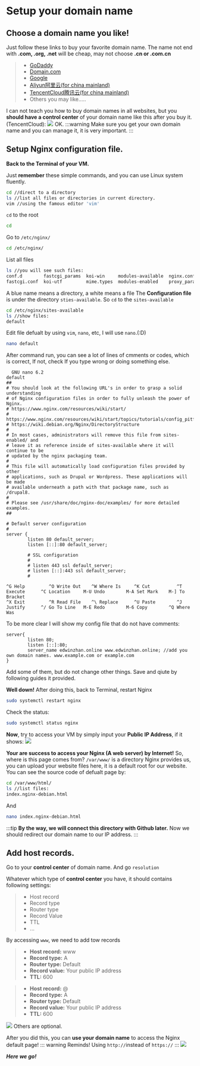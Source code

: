 # Setup your domain name

## Choose a domain name you like!
Just follow these links to buy your favorite domain name. The name not end with **.com, .org, .net** will be cheap, may not choose **.cn or .com.cn**

>* [GoDaddy](https://www.godaddy.com/offers/brand/new?isc=USGDYBIN1&msclkid=f5040b0d1b3a1a7f5ad36e218ede7387&utm_source=bing&utm_medium=cpc&utm_campaign=en-us_corp-core_sem_bh_b_x_aware-consider_x_pros_us_exact-stag_001&utm_term=godaddy&utm_content=%5Bgd%5D)
>* [Domain.com](https://www.domain.com)
>* [Google](https://domains.google)
>* [Aliyun阿里云(for china mainland)](https://cn.aliyun.com)
>* [TencentCloud腾讯云(for china mainland)](https://cloud.tencent.com)
>* Others you may like…..

I can not teach you how to buy domain names in all websites, but you **should have a control center** of your domain name like this after you buy it. (TencentCloud):
<img src = "image/domain-show.png"/>
OK.
:::warning
Make sure you get your own domain name and you can manage it, it is very important.
:::
## Setup Nginx configuration file.

**Back to the Terminal of your VM.**

Just **remember** these simple commands, and you can use Linux system fluently.
```bash
cd //direct to a directory
ls //list all files or directories in current directory.
vim //using the famous editor 'vim'
```
`cd` to the root
```bash
cd
```
Go to `/etc/nginx/`
```bash
cd /etc/nginx/
```
List all files
```bash
ls //you will see such files:
conf.d        fastcgi_params  koi-win     modules-available  nginx.conf    scgi_params      sites-enabled  uwsgi_params
fastcgi.conf  koi-utf         mime.types  modules-enabled    proxy_params  sites-available  snippets       win-utf
```
A blue name means a directory, a white means a file
The **Configuration file** is under the directory `sties-available`. So `cd` to the 	`sites-available`
```bash
cd /etc/nginx/sites-available
ls //show files:
default
```
Edit file defualt by using `vim`,  `nano`, etc, I will use `nano`.(:D)
```bash
nano default
```
After command run, you can see a lot of lines of cmments or codes, which is correct, If not, check If you type wrong or doing something else.
```nano
  GNU nano 6.2                                                           default                                                                     
##
# You should look at the following URL's in order to grasp a solid understanding
# of Nginx configuration files in order to fully unleash the power of Nginx.
# https://www.nginx.com/resources/wiki/start/
# https://www.nginx.com/resources/wiki/start/topics/tutorials/config_pitfalls/
# https://wiki.debian.org/Nginx/DirectoryStructure
#
# In most cases, administrators will remove this file from sites-enabled/ and
# leave it as reference inside of sites-available where it will continue to be
# updated by the nginx packaging team.
#
# This file will automatically load configuration files provided by other
# applications, such as Drupal or Wordpress. These applications will be made
# available underneath a path with that package name, such as /drupal8.
#
# Please see /usr/share/doc/nginx-doc/examples/ for more detailed examples.
##

# Default server configuration
#
server {
        listen 80 default_server;
        listen [::]:80 default_server;

        # SSL configuration
        #
        # listen 443 ssl default_server;
        # listen [::]:443 ssl default_server;
        #

^G Help         ^O Write Out    ^W Where Is     ^K Cut          ^T Execute      ^C Location     M-U Undo        M-A Set Mark    M-] To Bracket
^X Exit         ^R Read File    ^\ Replace      ^U Paste        ^J Justify      ^/ Go To Line   M-E Redo        M-6 Copy        ^Q Where Was
```
To be more clear I will show my config file that do not have comments:
```text
server{
        listen 80;
        listen [::]:80;
        server_name edwinzhan.online www.edwinzhan.online; //add you own domain names. www.example.com or example.com
} 
```
Add some of them, but do not change other things. Save and qiute by following guides it provided.

**Well down!** After doing this, back to Terminal, restart Nginx
```bash
sudo systemctl restart nginx
```
Check the status:
```bash
sudo systemctl status nginx
```
**Now**, try to access your VM by simply input your **Public IP Address**, if it shows:
<img src= "image/nginx-start.png"/>

**Your are success to access your Nginx (A web server) by Internet!**
So, where is this page comes from? `/var/www/` is a directory Nginx provides us, you can upload your website files here, it is a default root for our website. You can see the source code of defualt page by:
```bash
cd /var/www/html/
ls //list files:
index.nginx-debian.html
```
And
```bash
nano index.nginx-debian.html
```
:::tip
**By the way, we will connect this directory with Github later.** Now we should redirect our domain name to our IP address.
:::

## Add host records.
Go to your **control center** of domain name. And go `resolution`

Whatever which type of **control center** you have, it should contains following settings:
>* Host record
>* Record type 
>* Router type
>* Record Value
>* TTL
>* ...

By accessing `www`, we need to add tow records

>* **Host record:** www
>* **Record type:** A
>* **Router type:** Default
>* **Record value:** Your public IP address
>* **TTL:** 600

>* **Host record:** @
>* **Record type:** A
>* **Router type:** Default
>* **Record value:** Your public IP address
>* **TTL:** 600

<img src = "/image/add-record.png"/>
Others are optional.

After you did this, you can **use your domain name** to access the Nginx default page! 
::: warning
Reminds! Using `http://`instead of `https://`
:::
<img src = "/image/access-domain.png"/>

***Here we go!***


